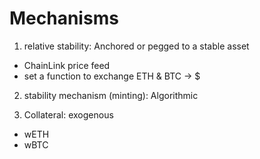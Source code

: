 # Mechanisms

1. relative stability: Anchored or pegged to a stable asset

- ChainLink price feed
- set a function to exchange ETH & BTC -> $

2. stability mechanism (minting): Algorithmic

3. Collateral: exogenous

- wETH
- wBTC

